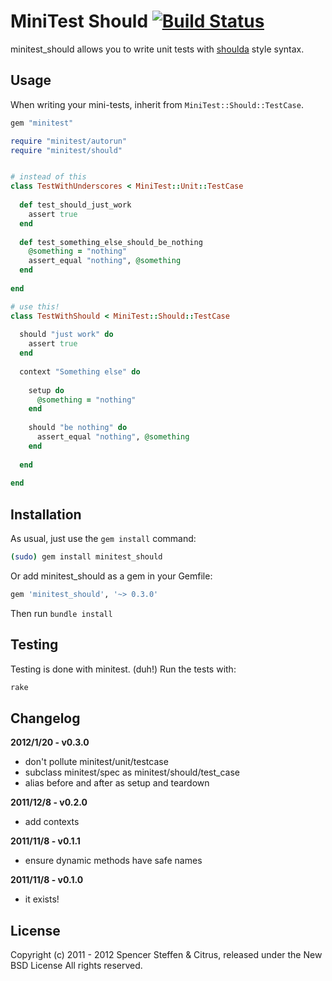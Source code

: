 # MiniTest Should [![Build Status](https://secure.travis-ci.org/citrus/minitest_should.png)](http://travis-ci.org/citrus/minitest_should)

minitest_should allows you to write unit tests with [shoulda](https://github.com/thoughtbot/shoulda) style syntax.


Usage
-----

When writing your mini-tests, inherit from `MiniTest::Should::TestCase`.


```ruby
gem "minitest"

require "minitest/autorun"
require "minitest/should"


# instead of this
class TestWithUnderscores < MiniTest::Unit::TestCase
  
  def test_should_just_work
    assert true
  end
  
  def test_something_else_should_be_nothing
    @something = "nothing"
    assert_equal "nothing", @something
  end
  
end

# use this!
class TestWithShould < MiniTest::Should::TestCase
  
  should "just work" do
    assert true
  end
  
  context "Something else" do
    
    setup do
      @something = "nothing"
    end
    
    should "be nothing" do
      assert_equal "nothing", @something
    end
    
  end
  
end
```

 
Installation
------------

As usual, just use the `gem install` command:

```bash
(sudo) gem install minitest_should
```
    
Or add minitest_should as a gem in your Gemfile:

```bash
gem 'minitest_should', '~> 0.3.0' 
```

Then run `bundle install`



Testing
-------

Testing is done with minitest. (duh!) Run the tests with:

```bash
rake
```
    

Changelog
---------

  **2012/1/20 - v0.3.0**
  - don't pollute minitest/unit/testcase
  - subclass minitest/spec as minitest/should/test_case
  - alias before and after as setup and teardown
  
  **2011/12/8 - v0.2.0**
  - add contexts

  **2011/11/8 - v0.1.1**
  - ensure dynamic methods have safe names

  **2011/11/8 - v0.1.0**
  - it exists!
  
    

License
-------

Copyright (c) 2011 - 2012 Spencer Steffen & Citrus, released under the New BSD License All rights reserved.
